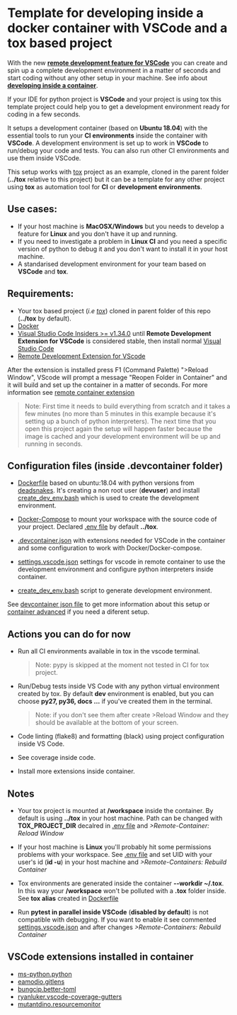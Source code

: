 # Template for developing inside a docker container with VSCode and a tox based project

With the new [**remote development feature for VSCode**](https://code.visualstudio.com/blogs/2019/05/02/remote-development) you can create and spin up a complete development environment in a matter of seconds and start coding without any other setup in your machine. See info about [**developing inside a container**](https://code.visualstudio.com/docs/remote/containers).

If your IDE for python project is **VSCode** and your project is using tox this template project could help you to get a development environment ready for coding in a few seconds.

It setups a development container (based on **Ubuntu 18.04**) with the essential tools to run your **CI environments** inside the container with **VSCode**. A development environment is set up to work in **VSCode** to run/debug your code and tests. You can also run other CI environments and use them inside VSCode.

This setup works with [tox](https://github.com/tox-dev/tox) project as an example, cloned in the parent folder (**../tox** relative to this project) but it can be a template for any other project using **tox** as automation tool for **CI** or **development environments**.

## Use cases:

- If your host machine is **MacOSX/Windows** but you needs to develop a feature for **Linux** and you don't have it up and running.
- If you need to investigate a problem in **Linux CI** and you need a specific version of python to debug it and you don't want to install it in your host machine.
- A standarised development environment for your team based on **VSCode** and **tox**.

## Requirements:

- Your tox based project (*i.e [tox](https://github.com/tox-dev/tox)*) cloned in parent folder of this repo (**../tox** by default).
- [Docker](https://docs.docker.com/install/#supported-platforms)
- [Visual Studio Code Insiders >= v1.34.0](https://code.visualstudio.com/insiders/) until **Remote Development Extension for VSCode** is considered stable, then install normal [Visual Studio Code](https://code.visualstudio.com/)
- [Remote Development Extension for VScode](https://marketplace.visualstudio.com/items?itemName=ms-vscode-remote.vscode-remote-extensionpack)

After the extension is installed press F1 (Command Palette) ">Reload Window", VScode will prompt a message "Reopen Folder in Container" and it will build and set up the container in a matter of seconds. For more information see [remote container extension](https://marketplace.visualstudio.com/items?itemName=ms-vscode-remote.remote-containers)

> Note: First time it needs to build everything from scratch and it takes a few minutes (no more than 5 minutes in this example because it's setting up a bunch of python interpreters). The next time that you open this project again the setup will happen faster because the image is cached and your development environment will be up and running in seconds.

## Configuration files (inside .devcontainer folder)

- [Dockerfile](/Dockerfile) based on ubuntu:18.04 with python versions from [deadsnakes](https://github.com/deadsnakes). It's creating a non root user (**devuser**) and install [create_dev_env.bash](/create_dev_env.bash) which is used to create the development environment.

- [Docker-Compose](/docker-compose.yml) to mount your workspace with the source code of your project. Declared [.env file](/.env) by default **../tox**.

- [.devcontainer.json](/.devcontainer.json) with extensions needed for VSCode in the container and some configuration to work with Docker/Docker-compose.

- [settings.vscode.json](/settings.vscode.json) settings for vscode in remote container to use the development environment and configure python interpreters inside container.

- [create_dev_env.bash](/create_dev_env.bash) script to generate development environment.

See [devcontainer json file](https://code.visualstudio.com/docs/remote/containers#_creating-a-devcontainerjson-file) to get more information about this setup or [container advanced](https://code.visualstudio.com/docs/remote/containers-advanced) if you need a diferent setup.


## Actions you can do for now

- Run all CI environments available in tox in the vscode terminal.
  >Note: pypy is skipped at the moment not tested in CI for tox project.

- Run/Debug tests inside VS Code with any python virtual environment created by tox. By default **dev** environment is enabled, but you can choose **py27, py36, docs ...** if you've created them in the terminal.
  >Note: if you don't see them after create >Reload Window and they should be available at the bottom of your screen.

- Code linting (flake8) and formatting (black) using project configuration inside VS Code.

- See coverage inside code.
   
- Install more extensions inside container.

## Notes

- Your tox project is mounted at **/workspace** inside the container. By default is using **../tox** in your host machine. Path can be changed with **TOX_PROJECT_DIR** decalred in [.env file](/.env) and *>Remote-Container: Reload Window*

- If your host machine is **Linux** you'll probably hit some permissions problems with your workspace. See [.env file](/.env) and set UID with your user's id (**id -u**) in your host machine and *>Remote-Containers: Rebuild Container* 

- Tox environments are generated inside the container **--workdir ~/.tox**. In this way your **/workspace** won't be polluted with a **.tox** folder inside. See **tox alias** created in [Dockerfile](/Dockerfile)

- Run **pytest in parallel inside VSCode** (**disabled by default**) is not compatible with debugging. If you want to enable it see commented [settings.vscode.json](/settings.vscode.json) and after changes *>Remote-Containers: Rebuild Container*

## VSCode extensions installed in container
- [ms-python.python](https://marketplace.visualstudio.com/items?itemName=ms-python.python)
- [eamodio.gitlens](https://marketplace.visualstudio.com/items?itemName=eamodio.gitlens)
- [bungcip.better-toml](https://marketplace.visualstudio.com/items?itemName=bungcip.better-toml)
- [ryanluker.vscode-coverage-gutters](https://marketplace.visualstudio.com/items?itemName=ryanluker.vscode-coverage-gutters)
- [mutantdino.resourcemonitor](https://marketplace.visualstudio.com/items?itemName=mutantdino.resourcemonitor)

